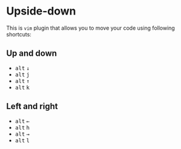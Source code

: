 # Upside-down

This is `vim` plugin that allows you to move your code using following shortcuts:

## Up and down
 - <kbd>alt</kbd> <kbd>↓</kbd>
 - <kbd>alt</kbd> <kbd>j</kbd>
 - <kbd>alt</kbd> <kbd>↑</kbd>
 - <kbd>alt</kbd> <kbd>k</kbd>

## Left and right
 - <kbd>alt</kbd> <kbd>←</kbd>
 - <kbd>alt</kbd> <kbd>h</kbd>
 - <kbd>alt</kbd> <kbd>→</kbd>
 - <kbd>alt</kbd> <kbd>l</kbd>